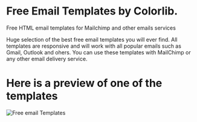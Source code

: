 # Free Email Templates by Colorlib.

Free HTML email templates for Mailchimp and other emails services

Huge selection of the best free email templates you will ever find. All templates are responsive and will work with all popular emails such as Gmail, Outlook and ohers. You can use these templates with MailChimp or any other email delivery service. 

# Here is a preview of one of the templates

![Free email Templates](https://colorlib.com/wp/wp-content/uploads/sites/2/email-templates.jpg)
